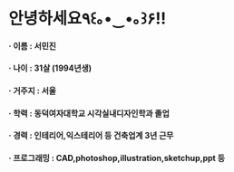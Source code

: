 안녕하세요٩꒰｡•‿•｡꒱۶!!
=============
#### · 이름 : 서민진
#### · 나이 : 31살 (1994년생)
#### · 거주지 : 서울
#### · 학력 : 동덕여자대학교 시각실내디자인학과 졸업
#### · 경력 : 인테리어,익스테리어 등 건축업계 3년 근무
#### · 프로그래밍 : CAD,photoshop,illustration,sketchup,ppt 등

